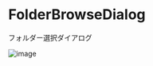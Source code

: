 # FolderBrowseDialog
フォルダー選択ダイアログ

![image](https://user-images.githubusercontent.com/2605401/213742556-52a9bcbc-027d-44da-b884-02854d5720af.png)
